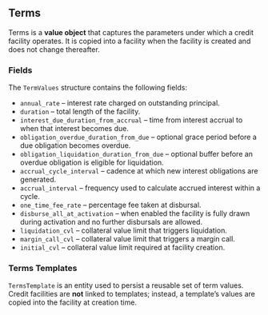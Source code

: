 ## Terms

Terms is a **value object** that captures the parameters under which a credit facility operates.
It is copied into a facility when the facility is created and does not change thereafter.

### Fields

The `TermValues` structure contains the following fields:

- `annual_rate` – interest rate charged on outstanding principal.
- `duration` – total length of the facility.
- `interest_due_duration_from_accrual` – time from interest accrual to when that interest becomes due.
- `obligation_overdue_duration_from_due` – optional grace period before a due obligation becomes overdue.
- `obligation_liquidation_duration_from_due` – optional buffer before an overdue obligation is eligible for liquidation.
- `accrual_cycle_interval` – cadence at which new interest obligations are generated.
- `accrual_interval` – frequency used to calculate accrued interest within a cycle.
- `one_time_fee_rate` – percentage fee taken at disbursal.
- `disburse_all_at_activation` – when enabled the facility is fully drawn during activation and no further disbursals are allowed.
- `liquidation_cvl` – collateral value limit that triggers liquidation.
- `margin_call_cvl` – collateral value limit that triggers a margin call.
- `initial_cvl` – collateral value limit required at facility creation.

### Terms Templates

`TermsTemplate` is an entity used to persist a reusable set of term values.
Credit facilities are **not** linked to templates; instead, a template’s values are
copied into the facility at creation time.
